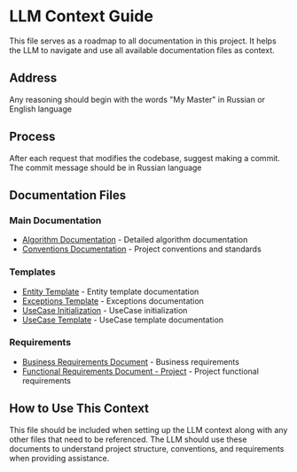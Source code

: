 # LLM Context Guide

This file serves as a roadmap to all documentation in this project. It helps the LLM to navigate and use all available documentation files as context.

## Address

Any reasoning should begin with the words "My Master" in Russian or English language

## Process

After each request that modifies the codebase, suggest making a commit. The commit message should be in Russian language

## Documentation Files

### Main Documentation
- [Algorithm Documentation](algorithm.md) - Detailed algorithm documentation
- [Conventions Documentation](conventiuons.md) - Project conventions and standards

### Templates
- [Entity Template](templates/entity/entity.md) - Entity template documentation
- [Exceptions Template](templates/entity/exceptions.md) - Exceptions documentation
- [UseCase Initialization](templates/usecase/__init__.md) - UseCase initialization
- [UseCase Template](templates/usecase/usecase.md) - UseCase template documentation

### Requirements
- [Business Requirements Document](brd/brd.md) - Business requirements
- [Functional Requirements Document - Project](frd/0_project.md) - Project functional requirements

## How to Use This Context

This file should be included when setting up the LLM context along with any other files that need to be referenced. The LLM should use these documents to understand project structure, conventions, and requirements when providing assistance. 
